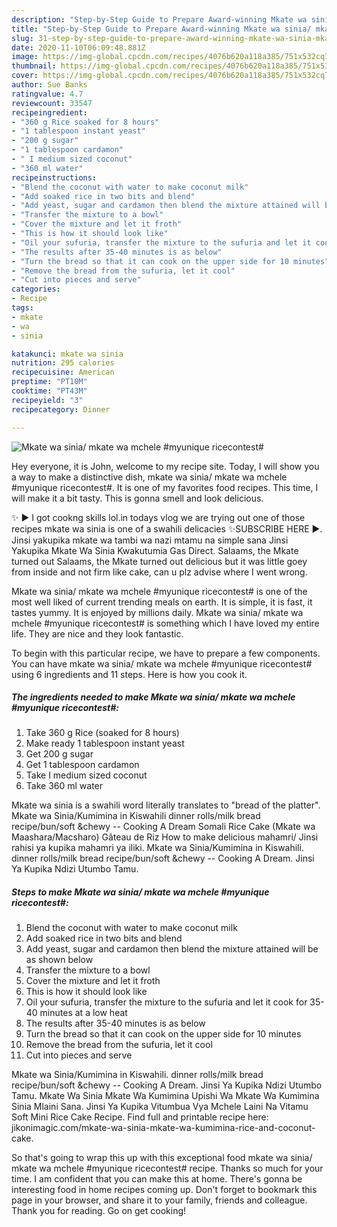 ```yaml
---
description: "Step-by-Step Guide to Prepare Award-winning Mkate wa sinia/ mkate wa mchele #myunique ricecontest#"
title: "Step-by-Step Guide to Prepare Award-winning Mkate wa sinia/ mkate wa mchele #myunique ricecontest#"
slug: 31-step-by-step-guide-to-prepare-award-winning-mkate-wa-sinia-mkate-wa-mchele-myunique-ricecontest
date: 2020-11-10T06:09:48.881Z
image: https://img-global.cpcdn.com/recipes/4076b620a118a385/751x532cq70/mkate-wa-sinia-mkate-wa-mchele-myunique-ricecontest-recipe-main-photo.jpg
thumbnail: https://img-global.cpcdn.com/recipes/4076b620a118a385/751x532cq70/mkate-wa-sinia-mkate-wa-mchele-myunique-ricecontest-recipe-main-photo.jpg
cover: https://img-global.cpcdn.com/recipes/4076b620a118a385/751x532cq70/mkate-wa-sinia-mkate-wa-mchele-myunique-ricecontest-recipe-main-photo.jpg
author: Sue Banks
ratingvalue: 4.7
reviewcount: 33547
recipeingredient:
- "360 g Rice soaked for 8 hours"
- "1 tablespoon instant yeast"
- "200 g sugar"
- "1 tablespoon cardamon"
- " I medium sized coconut"
- "360 ml water"
recipeinstructions:
- "Blend the coconut with water to make coconut milk"
- "Add soaked rice in two bits and blend"
- "Add yeast, sugar and cardamon then blend the mixture attained will be as shown below"
- "Transfer the mixture to a bowl"
- "Cover the mixture and let it froth"
- "This is how it should look like"
- "Oil your sufuria, transfer the mixture to the sufuria and let it cook for 35-40 minutes at a low heat"
- "The results after 35-40 minutes is as below"
- "Turn the bread so that it can cook on the upper side for 10 minutes"
- "Remove the bread from the sufuria, let it cool"
- "Cut into pieces and serve"
categories:
- Recipe
tags:
- mkate
- wa
- sinia

katakunci: mkate wa sinia 
nutrition: 295 calories
recipecuisine: American
preptime: "PT10M"
cooktime: "PT43M"
recipeyield: "3"
recipecategory: Dinner

---
```



![Mkate wa sinia/ mkate wa mchele #myunique ricecontest#](https://img-global.cpcdn.com/recipes/4076b620a118a385/751x532cq70/mkate-wa-sinia-mkate-wa-mchele-myunique-ricecontest-recipe-main-photo.jpg)

Hey everyone, it is John, welcome to my recipe site. Today, I will show you a way to make a distinctive dish, mkate wa sinia/ mkate wa mchele #myunique ricecontest#. It is one of my favorites food recipes. This time, I will make it a bit tasty. This is gonna smell and look delicious.

✨ ▶ I got cookng skills lol.in todays vlog we are trying out one of those recipes mkate wa sinia is one of a swahili delicacies ✨SUBSCRIBE HERE ▶. Jinsi yakupika mkate wa tambi wa nazi mtamu na simple sana Jinsi Yakupika Mkate Wa Sinia Kwakutumia Gas Direct. Salaams, the Mkate turned out Salaams, the Mkate turned out delicious but it was little goey from inside and not firm like cake, can u plz advise where I went wrong.

Mkate wa sinia/ mkate wa mchele #myunique ricecontest# is one of the most well liked of current trending meals on earth. It is simple, it is fast, it tastes yummy. It is enjoyed by millions daily. Mkate wa sinia/ mkate wa mchele #myunique ricecontest# is something which I have loved my entire life. They are nice and they look fantastic.


To begin with this particular recipe, we have to prepare a few components. You can have mkate wa sinia/ mkate wa mchele #myunique ricecontest# using 6 ingredients and 11 steps. Here is how you cook it.

<!--inarticleads1-->

##### The ingredients needed to make Mkate wa sinia/ mkate wa mchele #myunique ricecontest#:

1. Take 360 g Rice (soaked for 8 hours)
1. Make ready 1 tablespoon instant yeast
1. Get 200 g sugar
1. Get 1 tablespoon cardamon
1. Take  I medium sized coconut
1. Take 360 ml water


Mkate wa sinia is a swahili word literally translates to &#34;bread of the platter&#34;. Mkate wa Sinia/Kumimina in Kiswahili dinner rolls/milk bread recipe/bun/soft &amp;chewy -- Cooking A Dream Somali Rice Cake (Mkate wa Maashara/Macsharo) Gâteau de Riz How to make delicious mahamri/ Jinsi rahisi ya kupika mahamri ya iliki. Mkate wa Sinia/Kumimina in Kiswahili. dinner rolls/milk bread recipe/bun/soft &amp;chewy -- Cooking A Dream. Jinsi Ya Kupika Ndizi Utumbo Tamu. 

<!--inarticleads2-->

##### Steps to make Mkate wa sinia/ mkate wa mchele #myunique ricecontest#:

1. Blend the coconut with water to make coconut milk
1. Add soaked rice in two bits and blend
1. Add yeast, sugar and cardamon then blend the mixture attained will be as shown below
1. Transfer the mixture to a bowl
1. Cover the mixture and let it froth
1. This is how it should look like
1. Oil your sufuria, transfer the mixture to the sufuria and let it cook for 35-40 minutes at a low heat
1. The results after 35-40 minutes is as below
1. Turn the bread so that it can cook on the upper side for 10 minutes
1. Remove the bread from the sufuria, let it cool
1. Cut into pieces and serve


Mkate wa Sinia/Kumimina in Kiswahili. dinner rolls/milk bread recipe/bun/soft &amp;chewy -- Cooking A Dream. Jinsi Ya Kupika Ndizi Utumbo Tamu. Mkate Wa Sinia Mkate Wa Kumimina Upishi Wa Mkate Wa Kumimina Sinia Mlaini Sana. Jinsi Ya Kupika Vitumbua Vya Mchele Laini Na Vitamu Soft Mini Rice Cake Recipe. Find full and printable recipe here: jikonimagic.com/mkate-wa-sinia-mkate-wa-kumimina-rice-and-coconut-cake. 

So that's going to wrap this up with this exceptional food mkate wa sinia/ mkate wa mchele #myunique ricecontest# recipe. Thanks so much for your time. I am confident that you can make this at home. There's gonna be interesting food in home recipes coming up. Don't forget to bookmark this page in your browser, and share it to your family, friends and colleague. Thank you for reading. Go on get cooking!
